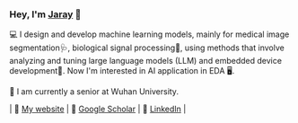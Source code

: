 ### Hey, I'm [Jaray](https://skylanding.github.io) 👋

💻 I design and develop machine learning models, mainly for medical image segmentation🩺, biological signal processing🧬, using methods that involve analyzing and tuning large language models (LLM) and embedded device development🤖. Now I'm interested in AI application in EDA 🖥. 

🌱 I am currently a senior at Wuhan University.

| 🪪 [My website](https://skylanding.github.io) | 📜 [Google Scholar](https://scholar.google.com/citations?user=Mmbvwu0AAAAJ) | 🤝 [LinkedIn](https://www.linkedin.com/in/yu-li-a089a6282/) |

